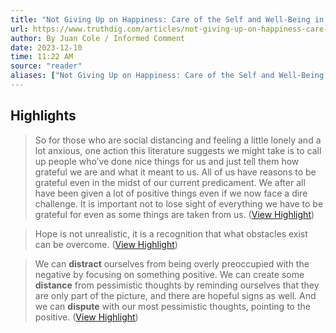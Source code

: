 ```yaml
---
title: "Not Giving Up on Happiness: Care of the Self and Well-Being in a Plague Year"
url: https://www.truthdig.com/articles/not-giving-up-on-happiness-care-of-the-self-and-well-being-in-a-plague-year/
author: By Juan Cole / Informed Comment
date: 2023-12-10
time: 11:22 AM
source: "reader"
aliases: ["Not Giving Up on Happiness: Care of the Self and Well-Being in a Plague Year"]
---
```

## Highlights
> So for those who are social distancing and feeling a little lonely and a lot anxious, one action this literature suggests we might take is to call up people who’ve done nice things for us and just tell them how grateful we are and what it meant to us. All of us have reasons to be grateful even in the midst of our current predicament. We after all have been given a lot of positive things even if we now face a dire challenge. It is important not to lose sight of everything we have to be grateful for even as some things are taken from us. ([View Highlight](https://read.readwise.io/read/01h9e6rc8bbqv960tee1c63yrt))

> Hope is not unrealistic, it is a recognition that what obstacles exist can be overcome. ([View Highlight](https://read.readwise.io/read/01h9e6te6fec94558qac9gmdsn))

> We can **distract** ourselves from being overly preoccupied with the negative by focusing on something positive. We can create some **distance** from pessimistic thoughts by reminding ourselves that they are only part of the picture, and there are hopeful signs as well. And we can **dispute** with our most pessimistic thoughts, pointing to the positive. ([View Highlight](https://read.readwise.io/read/01h9e6tw99ze9w2p5fpd3b7kt5))

